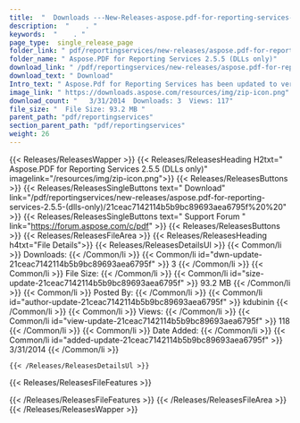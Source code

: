 ```yaml
---
title:  "  Downloads ---New-Releases-aspose.pdf-for-reporting-services-2.5.5-(dlls-only) . " 
description:  "    . " 
keywords:  "    . " 
page_type:  single_release_page
folder_link: " pdf/reportingservices/new-releases/aspose.pdf-for-reporting-services-2.5.5-(dlls-only)/"
folder_name: " Aspose.PDF for Reporting Services 2.5.5 (DLLs only)"
download_link: " /pdf/reportingservices/new-releases/aspose.pdf-for-reporting-services-2.5.5-(dlls-only)/21ceac7142114b5b9bc89693aea6795f"
download_text: " Download"
Intro_text: " Aspose.Pdf for Reporting Services has been updated to version 2.5.5 and we are p..."
image_link: " https://downloads.aspose.com/resources/img/zip-icon.png"
download_count: "   3/31/2014  Downloads: 3  Views: 117"
file_size: "  File Size: 93.2 MB "
parent_path: "pdf/reportingservices"
section_parent_path: "pdf/reportingservices"
weight: 26 
---
```


{{< Releases/ReleasesWapper >}}
  {{< Releases/ReleasesHeading H2txt=" Aspose.PDF for Reporting Services 2.5.5 (DLLs only)" imagelink="/resources/img/zip-icon.png">}}
  {{< Releases/ReleasesButtons >}}
    {{< Releases/ReleasesSingleButtons text=" Download" link="/pdf/reportingservices/new-releases/aspose.pdf-for-reporting-services-2.5.5-(dlls-only)/21ceac7142114b5b9bc89693aea6795f%20%20" >}}
    {{< Releases/ReleasesSingleButtons text=" Support Forum " link="https://forum.aspose.com/c/pdf" >}}
  {{< Releases/ReleasesButtons >}}
  {{< Releases/ReleasesFileArea >}}
    {{< Releases/ReleasesHeading h4txt="File Details">}}
    {{< Releases/ReleasesDetailsUl >}}
            {{< Common/li  >}} Downloads: {{< /Common/li >}} 
      {{< Common/li id="dwn-update-21ceac7142114b5b9bc89693aea6795f" >}} 3 {{< /Common/li >}} 
      {{< Common/li  >}} File Size: {{< /Common/li >}} 
      {{< Common/li id="size-update-21ceac7142114b5b9bc89693aea6795f" >}} 93.2 MB {{< /Common/li >}} 
      {{< Common/li  >}} Posted By: {{< /Common/li >}} 
      {{< Common/li id="author-update-21ceac7142114b5b9bc89693aea6795f" >}} kdubinin {{< /Common/li >}} 
      {{< Common/li  >}} Views: {{< /Common/li >}} 
      {{< Common/li id="view-update-21ceac7142114b5b9bc89693aea6795f" >}} 118 {{< /Common/li >}} 
      {{< Common/li  >}} Date Added: {{< /Common/li >}} 
      {{< Common/li id="added-update-21ceac7142114b5b9bc89693aea6795f" >}} 3/31/2014 {{< /Common/li >}} 

    {{< /Releases/ReleasesDetailsUl >}}

  {{< Releases/ReleasesFileFeatures >}}
      
  {{< /Releases/ReleasesFileFeatures >}}
 {{< /Releases/ReleasesFileArea >}}
{{< /Releases/ReleasesWapper >}}


